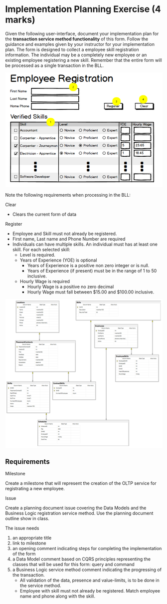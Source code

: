 # Implementation Planning Exercise (4 marks)

Given the following user-interface, document your implementation plan for the **transaction service method functionality** of this form. 
Follow the guidance and examples given by your instructor for your implementation plan. The form is designed to collect a 
employee skill registration information. The individual may be a completely new employee or an existing employee registering a new skill. Remember that the entire form will be processed as a single transaction in the BLL.

![registration sheet data](./Employee_Skills_Registering.png)

Note the following requirements when processing in the BLL:

Clear

- Clears the current form of data

Register

- Employee and Skill must not already be registered. 
- First name, Last name and Phone Number are required
- Individuals can have multiple skills. An individual must has at least one skill. For each selected skill:
  - Level is required.
  - Years of Experience (YOE) is optional
    - Years of Experience is a positive non zero integer or is null.
    - Years of Experience (if present) must be in the range of 1 to 50 inclusive.
  - Hourly Wage is required
    - Hourly Wage is a positive no zero decimal
    - Hourly Wage must fall between $15.00 and $100.00 inclusive.


![ERD](./workschedule_erd_jan2021.png)

## Requirements

Milestone 

Create a milestone that will represent the creation of the OLTP service for registrating a new employee.

Issue

Create a planning document issue covering the Data Models and the Business Logic registration service method. Use the planning document outline show in class.

The issue needs
1. an appropriate title
1. link to milestone
1. an opening comment indicating steps for completing the implementation of the form
1. a Data Model comment based on CQRS principles representing the classes that
will be used for this form: query and command
1. a Business Logic service method comment indicating the progressing of the transaction. 
    - All validation of the data, presence and value-limits, is to be done in the service method. 
    - Employee with skill must not already be registered. Match employee name and phone along with the skill.